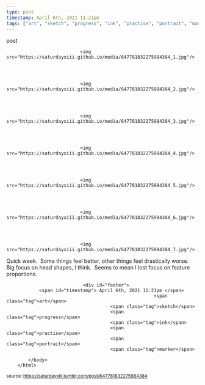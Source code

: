 ```yaml
---
type: post
timestamp: April 6th, 2021 11:21pm
tags: ["art", "sketch", "progress", "ink", "practise", "portrait", "marker"]
---
```

post


                               <img src="https://saturdayxiii.github.io/media/647781832275984384_1.jpg"/>
                           

                                                                                                                           

                               <img src="https://saturdayxiii.github.io/media/647781832275984384_2.jpg"/>
                           

                                                                                                                           

                               <img src="https://saturdayxiii.github.io/media/647781832275984384_3.jpg"/>
                           

                                                                                                                           

                               <img src="https://saturdayxiii.github.io/media/647781832275984384_4.jpg"/>
                           

                                                                                                                           

                               <img src="https://saturdayxiii.github.io/media/647781832275984384_5.jpg"/>
                           

                                                                                                                           

                               <img src="https://saturdayxiii.github.io/media/647781832275984384_6.jpg"/>
                           

                                                                                                                           

                               <img src="https://saturdayxiii.github.io/media/647781832275984384_7.jpg"/>
                           

                                                                                                                      
Quick week.  Some things feel better, other things feel drastically worse.  Big focus on head shapes, I think.  Seems to mean I lost focus on feature proportions.<br/>
 
                                    
                
                
                
                
                                <div id="footer">
                <span id="timestamp"> April 6th, 2021 11:21pm </span>
                                                          <span class="tag">art</span>
                                          <span class="tag">sketch</span>
                                          <span class="tag">progress</span>
                                          <span class="tag">ink</span>
                                          <span class="tag">practise</span>
                                          <span class="tag">portrait</span>
                                          <span class="tag">marker</span>
                                                    
            </body>
        </html>

        
<small>source: https://saturdayxiii.tumblr.com/post/647781832275984384</small>